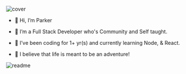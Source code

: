 
![cover](https://github.com/Particus17/Particus17/assets/95663799/adec2f10-2041-4247-adc3-f9ee1fe6d419)

- 👋 Hi, I’m Parker

- 👀 I’m a Full Stack Developer who's Community and Self taught.
- 🌱 I’ve been coding for 1+ yr(s) and currently learning Node, & React.

- 🌱 I believe that life is meant to be an adventure!

![readme](https://github.com/Particus17/Particus17/assets/95663799/cb534d7c-9276-4d79-91b2-68cde64c96bf)


